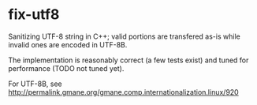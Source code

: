 fix-utf8
========
Sanitizing UTF-8 string in C++; valid portions are transfered as-is while
invalid ones are encoded in UTF-8B.

The implementation is reasonably correct (a few tests exist) and tuned for
performance (TODO not tuned yet).

For UTF-8B, see http://permalink.gmane.org/gmane.comp.internationalization.linux/920

